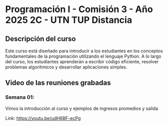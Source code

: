 # Programación I - Comisión 3 - Año 2025 2C - UTN TUP Distancia
## Descripción del curso
Este curso está diseñado para introducir a los estudiantes en los conceptos fundamentales de la programación utilizando el lenguaje Python. A lo largo del curso, los estudiantes aprenderán a escribir código eficiente, resolver problemas algorítmicos y desarrollar aplicaciones simples.


## Video de las reuniones grabadas
### Semana 01:
Vimos la introducción al curso y ejemplos de ingresos promedios y salida

Link: https://youtu.be/udH6BF-ecPg
